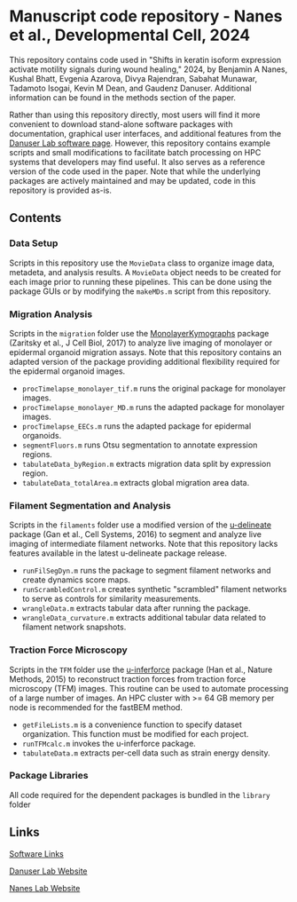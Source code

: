 # Manuscript code repository - Nanes et al., Developmental Cell, 2024

This repository contains code used in "Shifts in keratin isoform expression activate motility signals during wound healing," 2024, by Benjamin A Nanes, Kushal Bhatt, Evgenia Azarova, Divya Rajendran, Sabahat Munawar, Tadamoto Isogai, Kevin M Dean, and Gaudenz Danuser. Additional information can be found in the methods section of the paper.

Rather than using this repository directly, most users will find it more convenient to download stand-alone software packages with documentation, graphical user interfaces, and additional features from the [Danuser Lab software page](https://github.com/DanuserLab/). However, this repository contains example scripts and small modifications to facilitate batch processing on HPC systems that developers may find useful. It also serves as a reference version of the code used in the paper. Note that while the underlying packages are actively maintained and may be updated, code in this repository is provided as-is.

## Contents

### Data Setup

Scripts in this repository use the `MovieData` class to organize image data, metadeta, and analysis results. A `MovieData` object needs to be created for each image prior to running these pipelines. This can be done using the package GUIs or by modifying the `makeMDs.m` script from this repository.

### Migration Analysis

Scripts in the `migration` folder use the [MonolayerKymographs](https://github.com/DanuserLab/MonolayerKymographs) package (Zaritsky et al., J Cell Biol, 2017) to analyze live imaging of monolayer or epidermal organoid migration assays. Note that this repository contains an adapted version of the package providing additional flexibility required for the epidermal organoid images.

- `procTimelapse_monolayer_tif.m` runs the original package for monolayer images.
- `procTimelapse_monolayer_MD.m` runs the adapted package for monolayer images.
- `procTimelapse_EECs.m` runs the adapted package for epidermal organoids.
- `segmentFluors.m` runs Otsu segmentation to annotate expression regions.
- `tabulateData_byRegion.m` extracts migration data split by expression region.
- `tabulateData_totalArea.m` extracts global migration area data.

### Filament Segmentation and Analysis

Scripts in the `filaments` folder use a modified version of the [u-delineate](https://github.com/DanuserLab/u-delineate) package (Gan et al., Cell Systems, 2016) to segment and analyze live imaging of intermediate filament networks. Note that this repository lacks features available in the latest u-delineate package release.

- `runFilSegDyn.m` runs the package to segment filament networks and create dynamics score maps.
- `runScrambledControl.m` creates synthetic "scrambled" filament networks to serve as controls for similarity measurements.
- `wrangleData.m` extracts tabular data after running the package.
- `wrangleData_curvature.m` extracts additional tabular data related to filament network snapshots.

### Traction Force Microscopy

Scripts in the `TFM` folder use the [u-inferforce](https://github.com/DanuserLab/u-inferforce) package (Han et al., Nature Methods, 2015) to reconstruct traction forces from traction force microscopy (TFM) images. This routine can be used to automate processing of a large number of images. An HPC cluster with >= 64 GB memory per node is recommended for the fastBEM method.

- `getFileLists.m` is a convenience function to specify dataset organization. This function must be modified for each project.
- `runTFMcalc.m` invokes the u-inferforce package.
- `tabulateData.m` extracts per-cell data such as strain energy density.

### Package Libraries

All code required for the dependent packages is bundled in the `library` folder

## Links
[Software Links](https://github.com/DanuserLab/)

[Danuser Lab Website](https://www.danuserlab-utsw.org/)

[Nanes Lab Website](https://lab.nanes.org)
